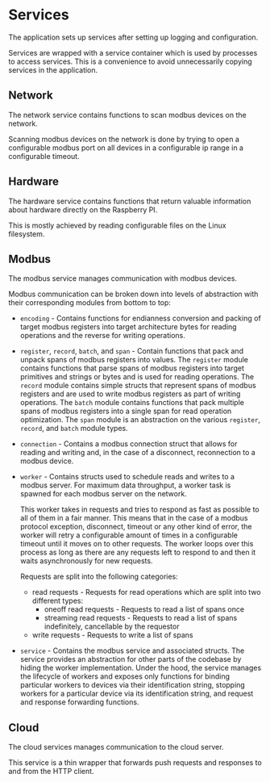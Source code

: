 # Services

The application sets up services after setting up logging and configuration.

Services are wrapped with a service container which is used by processes to
access services. This is a convenience to avoid unnecessarily copying services
in the application.

## Network

The network service contains functions to scan modbus devices on the network.

Scanning modbus devices on the network is done by trying to open a configurable
modbus port on all devices in a configurable ip range in a configurable timeout.

## Hardware

The hardware service contains functions that return valuable information about
hardware directly on the Raspberry PI.

This is mostly achieved by reading configurable files on the Linux filesystem.

## Modbus

The modbus service manages communication with modbus devices.

Modbus communication can be broken down into levels of abstraction with their
corresponding modules from bottom to top:

- `encoding` - Contains functions for endianness conversion and packing of
  target modbus registers into target architecture bytes for reading operations
  and the reverse for writing operations.
- `register`, `record`, `batch`, and `span` - Contain functions that pack and
  unpack spans of modbus registers into values. The `register` module contains
  functions that parse spans of modbus registers into target primitives and
  strings or bytes and is used for reading operations. The `record` module
  contains simple structs that represent spans of modbus registers and are used
  to write modbus registers as part of writing operations. The `batch` module
  contains functions that pack multiple spans of modbus registers into a single
  span for read operation optimization. The `span` module is an abstraction on
  the various `register`, `record`, and `batch` module types.
- `connection` - Contains a modbus connection struct that allows for reading and
  writing and, in the case of a disconnect, reconnection to a modbus device.
- `worker` - Contains structs used to schedule reads and writes to a modbus
  server. For maximum data throughput, a worker task is spawned for each modbus
  server on the network.

  This worker takes in requests and tries to respond as fast as possible to all
  of them in a fair manner. This means that in the case of a modbus protocol
  exception, disconnect, timeout or any other kind of error, the worker will
  retry a configurable amount of times in a configurable timeout until it moves
  on to other requests. The worker loops over this process as long as there are
  any requests left to respond to and then it waits asynchronously for new
  requests.

  Requests are split into the following categories:

  - read requests - Requests for read operations which are split into two
    different types:
    - oneoff read requests - Requests to read a list of spans once
    - streaming read requests - Requests to read a list of spans indefinitely,
      cancellable by the requestor
  - write requests - Requests to write a list of spans

- `service` - Contains the modbus service and associated structs. The service
  provides an abstraction for other parts of the codebase by hiding the worker
  implementation. Under the hood, the service manages the lifecycle of workers
  and exposes only functions for binding particular workers to devices via their
  identification string, stopping workers for a particular device via its
  identification string, and request and response forwarding functions.

## Cloud

The cloud services manages communication to the cloud server.

This service is a thin wrapper that forwards push requests and responses to and
from the HTTP client.
